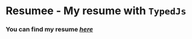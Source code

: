 # Resumee - My resume with `TypedJs`
   
### You can find my resume *[here](https://myresumee.netlify.app)*
